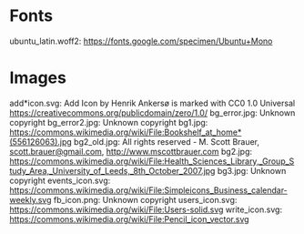 # Fonts

ubuntu_latin.woff2: https://fonts.google.com/specimen/Ubuntu+Mono

# Images

add*icon.svg: Add Icon by Henrik Ankersø is marked with CC0 1.0 Universal https://creativecommons.org/publicdomain/zero/1.0/
bg_error.jpg: Unknown copyright
bg_error2.jpg: Unknown copyright
bg1.jpg: https://commons.wikimedia.org/wiki/File:Bookshelf_at_home*(556126063).jpg
bg2_old.jpg: All rights reserved - M. Scott Brauer, scott.brauer@gmail.com, http://www.mscottbrauer.com
bg2.jpg: https://commons.wikimedia.org/wiki/File:Health_Sciences_Library,_Group_Study_Area,_University_of_Leeds,_8th_October_2007.jpg
bg3.jpg: Unknown copyright
events_icon.svg: https://commons.wikimedia.org/wiki/File:Simpleicons_Business_calendar-weekly.svg
fb_icon.png: Unknown copyright
users_icon.svg: https://commons.wikimedia.org/wiki/File:Users-solid.svg
write_icon.svg: https://commons.wikimedia.org/wiki/File:Pencil_icon_vector.svg
